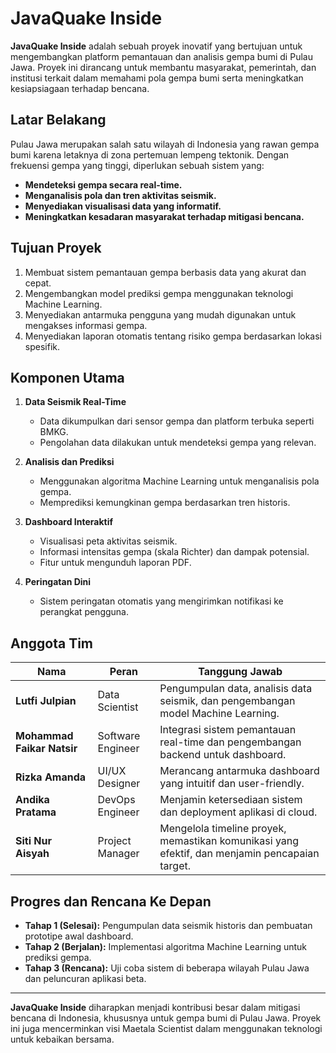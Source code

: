# JavaQuake Inside

**JavaQuake Inside** adalah sebuah proyek inovatif yang bertujuan untuk mengembangkan platform pemantauan dan analisis gempa bumi di Pulau Jawa. Proyek ini dirancang untuk membantu masyarakat, pemerintah, dan institusi terkait dalam memahami pola gempa bumi serta meningkatkan kesiapsiagaan terhadap bencana.

## Latar Belakang
Pulau Jawa merupakan salah satu wilayah di Indonesia yang rawan gempa bumi karena letaknya di zona pertemuan lempeng tektonik. Dengan frekuensi gempa yang tinggi, diperlukan sebuah sistem yang:

- **Mendeteksi gempa secara real-time.**  
- **Menganalisis pola dan tren aktivitas seismik.**  
- **Menyediakan visualisasi data yang informatif.**  
- **Meningkatkan kesadaran masyarakat terhadap mitigasi bencana.**

## Tujuan Proyek
1. Membuat sistem pemantauan gempa berbasis data yang akurat dan cepat.  
2. Mengembangkan model prediksi gempa menggunakan teknologi Machine Learning.  
3. Menyediakan antarmuka pengguna yang mudah digunakan untuk mengakses informasi gempa.  
4. Menyediakan laporan otomatis tentang risiko gempa berdasarkan lokasi spesifik.

## Komponen Utama
1. **Data Seismik Real-Time**  
   - Data dikumpulkan dari sensor gempa dan platform terbuka seperti BMKG.  
   - Pengolahan data dilakukan untuk mendeteksi gempa yang relevan.

2. **Analisis dan Prediksi**  
   - Menggunakan algoritma Machine Learning untuk menganalisis pola gempa.  
   - Memprediksi kemungkinan gempa berdasarkan tren historis.

3. **Dashboard Interaktif**  
   - Visualisasi peta aktivitas seismik.  
   - Informasi intensitas gempa (skala Richter) dan dampak potensial.  
   - Fitur untuk mengunduh laporan PDF.

4. **Peringatan Dini**  
   - Sistem peringatan otomatis yang mengirimkan notifikasi ke perangkat pengguna.

## Anggota Tim

| Nama                   | Peran              | Tanggung Jawab                                                                 |
|------------------------|--------------------|-------------------------------------------------------------------------------|
| **Lutfi Julpian**      | Data Scientist     | Pengumpulan data, analisis data seismik, dan pengembangan model Machine Learning. |
| **Mohammad Faikar Natsir** | Software Engineer | Integrasi sistem pemantauan real-time dan pengembangan backend untuk dashboard. |
| **Rizka Amanda**       | UI/UX Designer     | Merancang antarmuka dashboard yang intuitif dan user-friendly.                 |
| **Andika Pratama**     | DevOps Engineer    | Menjamin ketersediaan sistem dan deployment aplikasi di cloud.                |
| **Siti Nur Aisyah**    | Project Manager    | Mengelola timeline proyek, memastikan komunikasi yang efektif, dan menjamin pencapaian target. |

## Progres dan Rencana Ke Depan
- **Tahap 1 (Selesai):** Pengumpulan data seismik historis dan pembuatan prototipe awal dashboard.  
- **Tahap 2 (Berjalan):** Implementasi algoritma Machine Learning untuk prediksi gempa.  
- **Tahap 3 (Rencana):** Uji coba sistem di beberapa wilayah Pulau Jawa dan peluncuran aplikasi beta.

---
**JavaQuake Inside** diharapkan menjadi kontribusi besar dalam mitigasi bencana di Indonesia, khususnya untuk gempa bumi di Pulau Jawa. Proyek ini juga mencerminkan visi Maetala Scientist dalam menggunakan teknologi untuk kebaikan bersama.
